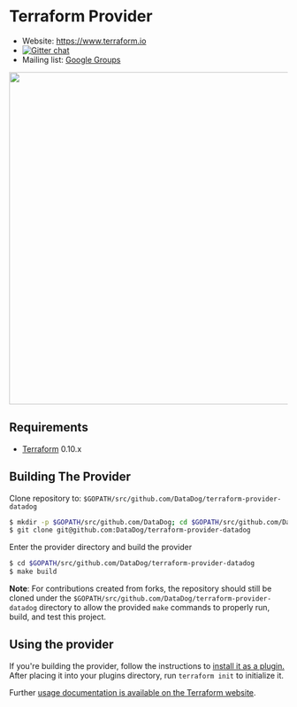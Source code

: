 # Terraform Provider

-   Website: https://www.terraform.io
-   [![Gitter chat](https://badges.gitter.im/hashicorp-terraform/Lobby.png)](https://gitter.im/hashicorp-terraform/Lobby)
-   Mailing list: [Google Groups](http://groups.google.com/group/terraform-tool)

<img src="https://cdn.rawgit.com/hashicorp/terraform-website/master/content/source/assets/images/logo-hashicorp.svg" width="600px">

## Requirements

-   [Terraform](https://www.terraform.io/downloads.html) 0.10.x

## Building The Provider

Clone repository to: `$GOPATH/src/github.com/DataDog/terraform-provider-datadog`

```sh
$ mkdir -p $GOPATH/src/github.com/DataDog; cd $GOPATH/src/github.com/DataDog
$ git clone git@github.com:DataDog/terraform-provider-datadog
```

Enter the provider directory and build the provider

```sh
$ cd $GOPATH/src/github.com/DataDog/terraform-provider-datadog
$ make build
```

**Note**: For contributions created from forks, the repository should still be cloned under the `$GOPATH/src/github.com/DataDog/terraform-provider-datadog` directory to allow the provided `make` commands to properly run, build, and test this project.

## Using the provider

If you're building the provider, follow the instructions to [install it as a plugin.](https://www.terraform.io/docs/plugins/basics.html#installing-a-plugin) After placing it into your plugins directory, run `terraform init` to initialize it.

Further [usage documentation is available on the Terraform website](https://www.terraform.io/docs/providers/datadog/index.html).
